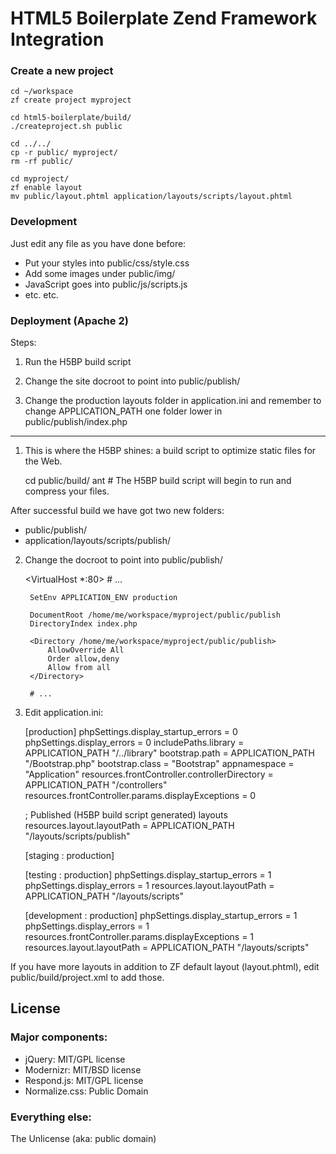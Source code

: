 # HTML5 Boilerplate Zend Framework Integration

### Create a new project

    cd ~/workspace
    zf create project myproject

    cd html5-boilerplate/build/
    ./createproject.sh public

    cd ../../
    cp -r public/ myproject/
    rm -rf public/

    cd myproject/
    zf enable layout
    mv public/layout.phtml application/layouts/scripts/layout.phtml

### Development

Just edit any file as you have done before:

- Put your styles into public/css/style.css
- Add some images under public/img/
- JavaScript goes into public/js/scripts.js
- etc. etc.

### Deployment (Apache 2)

Steps:

1) Run the H5BP build script

2) Change the site docroot to point into public/publish/

3) Change the production layouts folder in application.ini and
   remember to change APPLICATION_PATH one folder lower in
   public/publish/index.php

---

1) This is where the H5BP shines: a build script to optimize static files for the Web.

    cd public/build/
    ant # The H5BP build script will begin to run and compress your files.

After successful build we have got two new folders:

- public/publish/
- application/layouts/scripts/publish/

2) Change the docroot to point into public/publish/

    <VirtualHost *:80>
        # ...

        SetEnv APPLICATION_ENV production

    	DocumentRoot /home/me/workspace/myproject/public/publish
        DirectoryIndex index.php

        <Directory /home/me/workspace/myproject/public/publish>
	    	AllowOverride All
		    Order allow,deny
    		Allow from all
	    </Directory>

        # ...
    </VirtualHost>

3) Edit application.ini:

    [production]
    phpSettings.display_startup_errors = 0
    phpSettings.display_errors = 0
    includePaths.library = APPLICATION_PATH "/../library"
    bootstrap.path = APPLICATION_PATH "/Bootstrap.php"
    bootstrap.class = "Bootstrap"
    appnamespace = "Application"
    resources.frontController.controllerDirectory = APPLICATION_PATH "/controllers"
    resources.frontController.params.displayExceptions = 0

    ; Published (H5BP build script generated) layouts
    resources.layout.layoutPath = APPLICATION_PATH "/layouts/scripts/publish"

    [staging : production]

    [testing : production]
    phpSettings.display_startup_errors = 1
    phpSettings.display_errors = 1
    resources.layout.layoutPath = APPLICATION_PATH "/layouts/scripts"

    [development : production]
    phpSettings.display_startup_errors = 1
    phpSettings.display_errors = 1
    resources.frontController.params.displayExceptions = 1
    resources.layout.layoutPath = APPLICATION_PATH "/layouts/scripts"

If you have more layouts in addition to ZF default layout (layout.phtml), edit public/build/project.xml to add those.

## License

### Major components:

* jQuery: MIT/GPL license
* Modernizr: MIT/BSD license
* Respond.js: MIT/GPL license
* Normalize.css: Public Domain

### Everything else:

The Unlicense (aka: public domain)
